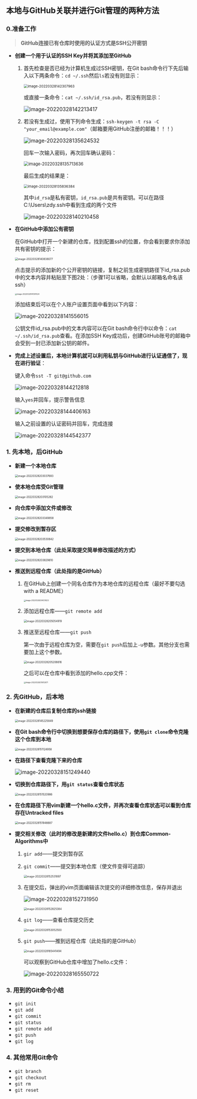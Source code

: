 ## 本地与GitHub关联并进行Git管理的两种方法

### 0.准备工作

> **GitHub连接已有仓库时使用的认证方式是SSH公开密钥**

* **创建一个用于认证的SSH Key并将其添加至GitHub**

    1. 首先检查是否已经为计算机生成过SSH密钥，在Git bash命令行下先后输入以下两条命令：`cd ~/.ssh`然后`ls`若没有则显示：

        <img src="https://gitee.com/huiba450zdy/typora-picture/raw/master/img/image-20220328142307963.png" alt="image-20220328142307963" style="zoom:67%;" />

        或直接一条命令：`cat ~/.ssh/id_rsa.pub`，若没有则显示：

        <img src="https://gitee.com/huiba450zdy/typora-picture/raw/master/img/image-20220328142213417.png" alt="image-20220328142213417"  />

    2. 若没有生成过，使用下列命令生成：`ssh-keygen -t rsa -C "your_email@example.com"`（邮箱要用GitHub注册的邮箱！！！）

        <img src="https://gitee.com/huiba450zdy/typora-picture/raw/master/img/image-20220328135624532.png" alt="image-20220328135624532"  />

        回车一次输入密码，再次回车确认密码：

        <img src="https://gitee.com/huiba450zdy/typora-picture/raw/master/img/image-20220328135713636.png" alt="image-20220328135713636" style="zoom:80%;" />

        最后生成的结果是：

        <img src="https://gitee.com/huiba450zdy/typora-picture/raw/master/img/image-20220328135836384.png" alt="image-20220328135836384" style="zoom: 67%;" />

        其中`id_rsa`是私有密钥，`id_rsa.pub`是共有密钥。可以在路径C:\Users\zdy\.ssh中看到生成的两个文件

        ![image-20220328140210458](https://gitee.com/huiba450zdy/typora-picture/raw/master/img/image-20220328140210458.png)

* **在GitHub中添加公有密钥**

    在GitHub中打开一个新建的仓库，找到配置ssh的位置，你会看到要求你添加共有密钥的提示：

    <img src="https://gitee.com/huiba450zdy/typora-picture/raw/master/img/image-20220328140838077.png" alt="image-20220328140838077" style="zoom:50%;" />

    点击提示的添加新的个公开密钥的链接，复制之前生成密钥路径下id_rsa.pub中的文本内容并粘贴至下图2处：（步骤1可以省略，会默认以邮箱名命名该ssh）

    <img src="https://gitee.com/huiba450zdy/typora-picture/raw/master/img/image-20220328141301024.png" alt="image-20220328141301024" style="zoom: 33%;" />

    添加结束后可以在个人账户设置页面中看到以下内容：

    ![image-20220328141556015](https://gitee.com/huiba450zdy/typora-picture/raw/master/img/image-20220328141556015.png)

    公钥文件id_rsa.pub中的文本内容可以在Git bash命令行中以命令：`cat ~/.ssh/id_rsa.pub`查看。在添加SSH Key成功后，创建GitHub账号的邮箱中会受到一封已添加新公钥的邮件。

* **完成上述设置后，本地计算机就可以利用私钥与GitHub进行认证通信了，现在进行验证**：

    键入命令`sst -T git@github.com`

    ![image-20220328144212818](https://gitee.com/huiba450zdy/typora-picture/raw/master/img/image-20220328144212818.png)

    输入`yes`并回车，提示警告信息

    ![image-20220328144406163](https://gitee.com/huiba450zdy/typora-picture/raw/master/img/image-20220328144406163.png)

    输入之前设置的认证密码并回车，完成连接

    ![image-20220328144542377](https://gitee.com/huiba450zdy/typora-picture/raw/master/img/image-20220328144542377.png)

### 1. 先本地，后GitHub

* **新建一个本地仓库**

    <img src="https://gitee.com/huiba450zdy/typora-picture/raw/master/img/image-20220328203037683.png" alt="image-20220328203037683" style="zoom:50%;" />

* **使本地仓库受Git管理**

    <img src="https://gitee.com/huiba450zdy/typora-picture/raw/master/img/image-20220328203105262.png" alt="image-20220328203105262" style="zoom:50%;" />

* **向仓库中添加文件或修改**

    <img src="https://gitee.com/huiba450zdy/typora-picture/raw/master/img/image-20220328203349858.png" alt="image-20220328203349858" style="zoom:50%;" />

* **提交修改到暂存区**

    <img src="https://gitee.com/huiba450zdy/typora-picture/raw/master/img/image-20220328203530642.png" alt="image-20220328203530642" style="zoom:50%;" />

* **提交到本地仓库（此处采取提交简单修改描述的方式）**

    <img src="https://gitee.com/huiba450zdy/typora-picture/raw/master/img/image-20220328203829610.png" alt="image-20220328203829610" style="zoom:50%;" />

* **推送到远程仓库（此处指的是GitHub）**

    1. 在GitHub上创建一个同名仓库作为本地仓库的远程仓库（最好不要勾选with a README）

        <img src="https://gitee.com/huiba450zdy/typora-picture/raw/master/img/image-20220328204531623.png" alt="image-20220328204531623" style="zoom:33%;" />

    2. 添加远程仓库——`git remote add`

        <img src="https://gitee.com/huiba450zdy/typora-picture/raw/master/img/image-20220328205054919.png" alt="image-20220328205054919" style="zoom:50%;" />

    3. 推送至远程仓库——`git push`

        第一次由于远程仓库为空，需要在`git push`后加上`-u`参数。其他分支也需要加上这个参数。

        <img src="https://gitee.com/huiba450zdy/typora-picture/raw/master/img/image-20220328205206616.png" alt="image-20220328205206616" style="zoom:50%;" />

        之后可以在仓库中看到添加的hello.cpp文件：

        <img src="https://gitee.com/huiba450zdy/typora-picture/raw/master/img/image-20220328210612671.png" alt="image-20220328210612671" style="zoom: 33%;" />





### 2. 先GitHub，后本地

* **在新建的仓库后复制仓库的ssh链接**

    <img src="https://gitee.com/huiba450zdy/typora-picture/raw/master/img/image-20220328145225849.png" alt="image-20220328145225849" style="zoom: 50%;" />

* **在Git bash命令行中切换到想要保存仓库的路径下，使用`git clone`命令克隆这个仓库到本地**

    <img src="https://gitee.com/huiba450zdy/typora-picture/raw/master/img/image-20220328151124958.png" alt="image-20220328151124958" style="zoom:50%;" />

* **在路径下查看克隆下来的仓库**

    ![image-20220328151249440](https://gitee.com/huiba450zdy/typora-picture/raw/master/img/image-20220328151249440.png)

* **切换到仓库路径下，用`git status`查看仓库状态**

    <img src="https://gitee.com/huiba450zdy/typora-picture/raw/master/img/image-20220328151520986.png" alt="image-20220328151520986" style="zoom:50%;" />

* **在仓库路径下用vim新建一个hello.c文件，并再次查看仓库状态可以看到仓库存在Untracked files**

    <img src="https://gitee.com/huiba450zdy/typora-picture/raw/master/img/image-20220328151946687.png" alt="image-20220328151946687" style="zoom:50%;" />

* **提交相关修改（此时的修改是新建的文件hello.c）到仓库Common-Algorithms中**

    1. `gir add`——提交到暂存区

    2. `git commit`——提交到本地仓库（使文件变得可追踪）

        <img src="https://gitee.com/huiba450zdy/typora-picture/raw/master/img/image-20220328152531897.png" alt="image-20220328152531897" style="zoom:50%;" />

    3. 在提交后，弹出的vim页面编辑该次提交的详细修改信息，保存并退出

        ![image-20220328152731950](https://gitee.com/huiba450zdy/typora-picture/raw/master/img/image-20220328152731950.png)

        <img src="https://gitee.com/huiba450zdy/typora-picture/raw/master/img/image-20220328152825384.png" alt="image-20220328152825384" style="zoom:50%;" />

    4. `git log`——查看仓库提交历史

        <img src="https://gitee.com/huiba450zdy/typora-picture/raw/master/img/image-20220328153052500.png" alt="image-20220328153052500" style="zoom:50%;" />

    5. `git push`——推到远程仓库（此处指的是GitHub）

        <img src="https://gitee.com/huiba450zdy/typora-picture/raw/master/img/image-20220328165441494.png" alt="image-20220328165441494" style="zoom:50%;" />

        可以观察到GitHub仓库中增加了hello.c文件：

        ![image-20220328165550722](https://gitee.com/huiba450zdy/typora-picture/raw/master/img/image-20220328165550722.png)




### 3. 用到的Git命令小结

* `git init`
* `git add`
* `git commit`
* `git status`
* `git remote add`
* `git push`
* `git log`



### 4. 其他常用Git命令

* `git branch`
* `git checkout`
* `git rm`
* `git reset`
